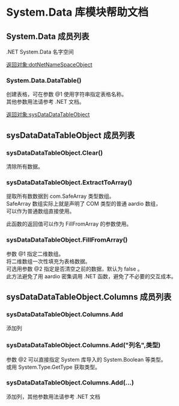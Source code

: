 # System.Data 库模块帮助文档

<a id="System.Data"></a>
## System.Data 成员列表

.NET System.Data 名字空间  
  
[返回对象:dotNetNameSpaceObject](https://www.aardio.com/zh-cn/doc/library-reference/dotNet/appDomain.html#dotNetNameSpaceObject)

<a id="System.Data.DataTable"></a>
### System.Data.DataTable() 
 创建表格，可在参数 @1 使用字符串指定表格名称。  
其他参数用法请参考 .NET 文档。

[返回对象:sysDataDataTableObject](#sysDataDataTableObject)

<a id="sysDataDataTableObject"></a>
## sysDataDataTableObject 成员列表


<a id="sysDataDataTableObject.Clear"></a>
### sysDataDataTableObject.Clear() 
 清除所有数据。

<a id="sysDataDataTableObject.ExtractToArray"></a>
### sysDataDataTableObject.ExtractToArray() 
 提取所有数数据到 com.SafeArray 类型数组。  
SafeArray 数组实际上就是声明了 COM 类型的普通 aardio 数组，  
可以作为普通数组直接使用。  
  
此函数的返回值可以作为 FillFromArray 的参数使用。

<a id="sysDataDataTableObject.FillFromArray"></a>
### sysDataDataTableObject.FillFromArray() 
 参数 @1 指定二维数组。  
将二维数组一次性填充为表格数据。  
可选用参数 @2 指定是否清空之前的数据，默认为 false 。  
此方法避免了用 aardio 密集调用 .NET 函数，避免了不必要的交互成本。

<a id="sysDataDataTableObject.Columns"></a>
## sysDataDataTableObject.Columns 成员列表


<a id="sysDataDataTableObject.Columns.Add"></a>
### sysDataDataTableObject.Columns.Add 
 添加列

<a id="sysDataDataTableObject.Columns.Add"></a>
### sysDataDataTableObject.Columns.Add("列名",类型) 
 参数 @2 可以直接指定 System 库导入的 System.Boolean 等类型。  
或用 System.Type.GetType 获取类型。

<a id="sysDataDataTableObject.Columns.Add"></a>
### sysDataDataTableObject.Columns.Add(...) 
 添加列，其他参数用法请参考 .NET 文档
